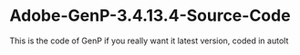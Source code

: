 # Adobe-GenP-3.4.13.4-Source-Code
This is the code of GenP if you really want it latest version, coded in autolt
